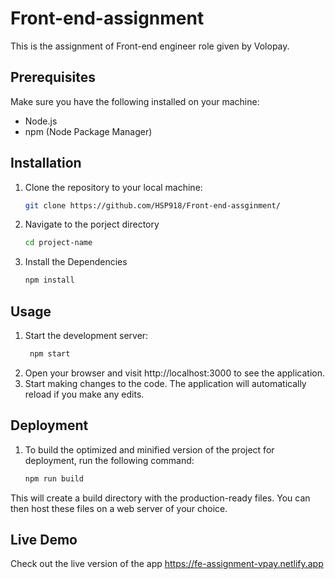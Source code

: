 # Front-end-assignment

This is the assignment of Front-end engineer role given by Volopay.

## Prerequisites

Make sure you have the following installed on your machine:

- Node.js
- npm (Node Package Manager)

## Installation

1. Clone the repository to your local machine:

   ```bash
   git clone https://github.com/HSP918/Front-end-assginment/
   
2.  Navigate to the porject directory
    ```bash
    cd project-name
3. Install the Dependencies
   ```bash
   npm install

## Usage

1. Start the development server:
   ```bash
    npm start
2. Open your browser and visit http://localhost:3000 to see the application.
3. Start making changes to the code. The application will automatically reload if you make any edits.

## Deployment

1. To build the optimized and minified version of the project for deployment, run the following command:
    ```bash
    npm run build

This will create a build directory with the production-ready files. You can then host these files on a web server of your choice.

## Live Demo

Check out the live version of the app https://fe-assignment-vpay.netlify.app
